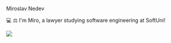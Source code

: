 Miroslav Nedev

💻 ⚖ I'm Miro, a lawyer studying software engineering at SoftUni!





<div style="display: flex; align-items: right;">
  <div style="flex: 1;">
    <img src="https://github-readme-stats.vercel.app/api/top-langs/?username=pylapp&layout=compact&theme=dark">
  </div>
  <div style="flex: 2;">

  </div>
</div>
